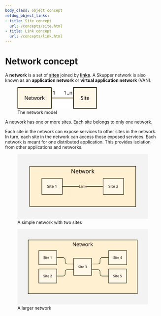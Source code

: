 ```yaml
---
body_class: object concept
refdog_object_links:
- title: Site concept
  url: /concepts/site.html
- title: Link concept
  url: /concepts/link.html
---
```


# Network concept

<section>

A **network** is a set of **[sites](site.html)** joined by
**[links](link.html)**. A Skupper network is also known as an
**application network** or **virtual application network** (VAN).

<figure>
  <img src="images/network-model.svg" style="max-height: 5em;"/>
  <figcaption>The network model</figcaption>
</figure>

A network has one or more sites.  Each site belongs to only one
network.

Each site in the network can expose services to other sites in the
network. In turn, each site in the network can access those exposed
services.  Each network is meant for one distributed application.
This provides isolation from other applications and networks.

<figure>
  <img src="images/network-1.svg"/>
  <figcaption>A simple network with two sites</figcaption>
</figure>

<figure>
  <img src="images/network-2.svg"/>
  <figcaption>A larger network</figcaption>
</figure>

</section>
